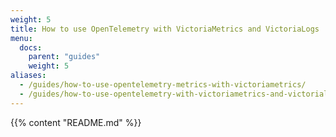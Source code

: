```yaml
---
weight: 5
title: How to use OpenTelemetry with VictoriaMetrics and VictoriaLogs
menu:
  docs:
    parent: "guides"
    weight: 5
aliases:
  - /guides/how-to-use-opentelemetry-metrics-with-victoriametrics/
  - /guides/how-to-use-opentelemetry-with-victoriametrics-and-victorialogs/
---
```

{{% content "README.md" %}}
